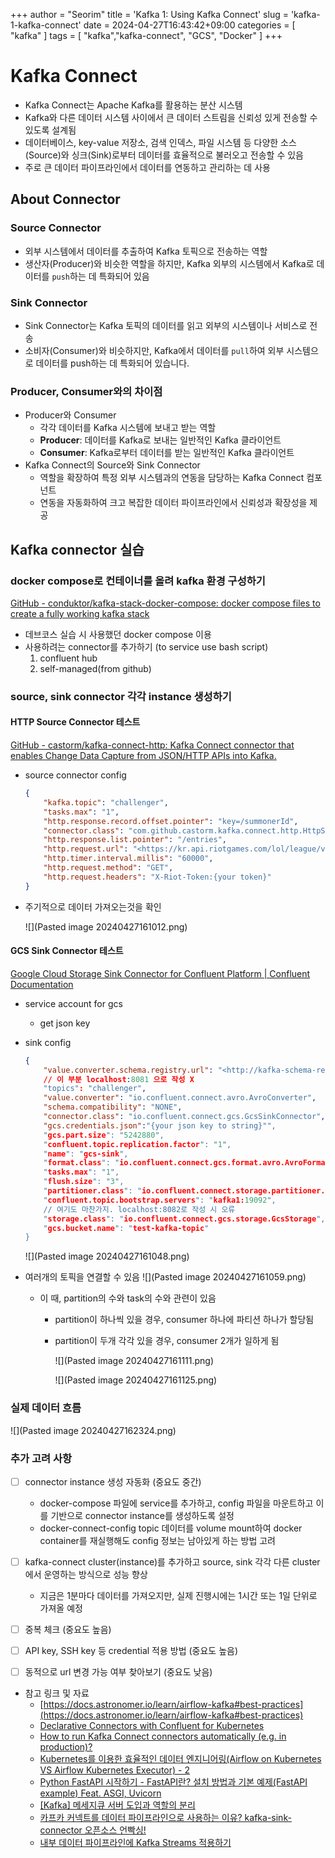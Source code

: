 +++
author = "Seorim"
title = 'Kafka 1: Using Kafka Connect'
slug = 'kafka-1-kafka-connect'
date = 2024-04-27T16:43:42+09:00
categories = [
    "kafka"
]
tags = [
    "kafka","kafka-connect", "GCS", "Docker"
]
+++

# Kafka Connect

- Kafka Connect는 Apache Kafka를 활용하는 분산 시스템
- Kafka와 다른 데이터 시스템 사이에서 큰 데이터 스트림을 신뢰성 있게 전송할 수 있도록 설계됨
- 데이터베이스, key-value 저장소, 검색 인덱스, 파일 시스템 등 다양한 소스(Source)와 싱크(Sink)로부터 데이터를 효율적으로 불러오고 전송할 수 있음
- 주로 큰 데이터 파이프라인에서 데이터를 연동하고 관리하는 데 사용
## About Connector
### Source Connector

- 외부 시스템에서 데이터를 추출하여 Kafka 토픽으로 전송하는 역할
- 생산자(Producer)와 비슷한 역할을 하지만, Kafka 외부의 시스템에서 Kafka로 데이터를 `push`하는 데 특화되어 있음

### Sink Connector

- Sink Connector는 Kafka 토픽의 데이터를 읽고 외부의 시스템이나 서비스로 전송
- 소비자(Consumer)와 비슷하지만, Kafka에서 데이터를 `pull`하여 외부 시스템으로 데이터를 push하는 데 특화되어 있습니다.

### Producer,  Consumer와의 차이점

- Producer와 Consumer
	- 각각 데이터를 Kafka 시스템에 보내고 받는 역할 
	- **Producer**: 데이터를 Kafka로 보내는 일반적인 Kafka 클라이언트
	- **Consumer**: Kafka로부터 데이터를 받는 일반적인 Kafka 클라이언트
- Kafka Connect의 Source와 Sink Connector
	- 역할을 확장하여 특정 외부 시스템과의 연동을 담당하는 Kafka Connect 컴포넌트
	- 연동을 자동화하여 크고 복잡한 데이터 파이프라인에서 신뢰성과 확장성을 제공

## Kafka connector 실습

### docker compose로 컨테이너를 올려 kafka 환경 구성하기
    
[GitHub - conduktor/kafka-stack-docker-compose: docker compose files to create a fully working kafka stack](https://github.com/conduktor/kafka-stack-docker-compose)
    
- 데브코스 실습 시 사용했던 docker compose 이용
- 사용하려는 connector를 추가하기 (to service use bash script)
	1. confluent hub
	2. self-managed(from github)
### source, sink connector 각각 instance 생성하기
#### HTTP Source Connector 테스트
        
[GitHub - castorm/kafka-connect-http: Kafka Connect connector that enables Change Data Capture from JSON/HTTP APIs into Kafka.](https://github.com/castorm/kafka-connect-http)
        
- source connector config
	```json
	{
		"kafka.topic": "challenger",
		"tasks.max": "1",
		"http.response.record.offset.pointer": "key=/summonerId",
		"connector.class": "com.github.castorm.kafka.connect.http.HttpSourceConnector",
		"http.response.list.pointer": "/entries",
		"http.request.url": "<https://kr.api.riotgames.com/lol/league/v4/challengerleagues/by-queue/RANKED_SOLO_5x5>",
		"http.timer.interval.millis": "60000",
		"http.request.method": "GET",
		"http.request.headers": "X-Riot-Token:{your token}"
	}			
	```

            
- 주기적으로 데이터 가져오는것을 확인
            
	![](Pasted image 20240427161012.png)
            
#### GCS Sink Connector 테스트
        
[Google Cloud Storage Sink Connector for Confluent Platform | Confluent Documentation](https://docs.confluent.io/kafka-connectors/gcs-sink/current/overview.html)
        
- service account for gcs    
	- get json key
                
- sink config
            
	```json
	{
		"value.converter.schema.registry.url": "<http://kafka-schema-registry:8081>",
		// 이 부분 localhost:8081 으로 작성 X
		"topics": "challenger",
		"value.converter": "io.confluent.connect.avro.AvroConverter",
		"schema.compatibility": "NONE",
		"connector.class": "io.confluent.connect.gcs.GcsSinkConnector",
		"gcs.credentials.json":"{your json key to string}"",
		"gcs.part.size": "5242880",
		"confluent.topic.replication.factor": "1",
		"name": "gcs-sink",
		"format.class": "io.confluent.connect.gcs.format.avro.AvroFormat",
		"tasks.max": "1",
		"flush.size": "3",
		"partitioner.class": "io.confluent.connect.storage.partitioner.DefaultPartitioner",
		"confluent.topic.bootstrap.servers": "kafka1:19092",
		// 여기도 마찬가지. localhost:8082로 작성 시 오류
		"storage.class": "io.confluent.connect.gcs.storage.GcsStorage",
		"gcs.bucket.name": "test-kafka-topic"
	}
	```
	
	![](Pasted image 20240427161048.png)
            
- 여러개의 토픽을 연결할 수 있음
	![](Pasted image 20240427161059.png)
                
	- 이 때, partition의 수와 task의 수와 관련이 있음
		- partition이 하나씩 있을 경우, consumer 하나에 파티션 하나가 할당됨
		- partition이 두개 각각 있을 경우, consumer 2개가 일하게 됨
                
			![](Pasted image 20240427161111.png)
                
			![](Pasted image 20240427161125.png)
                
### 실제 데이터 흐름
	    
![](Pasted image 20240427162324.png)
    
### 추가 고려 사항
    
- [ ] connector instance 생성 자동화 (중요도 중간)
	- docker-compose 파일에 service를 추가하고, config 파일을 마운트하고 이를 기반으로 connector instance를 생성하도록 설정
	- docker-connect-config topic 데이터를 volume mount하여 docker container를 재실행해도 config 정보는 남아있게 하는 방법 고려
- [ ] kafka-connect cluster(instance)를 추가하고 source, sink 각각 다른 cluster에서 운영하는 방식으로 성능 향상
	- 지금은 1분마다 데이터를 가져오지만, 실제 진행시에는 1시간 또는 1일 단위로 가져올 예정
- [ ] 중복 체크 (중요도 높음)
- [ ] API key, SSH key 등 credential 적용 방법 (중요도 높음)        
- [ ] 동적으로 url 변경 가능 여부 찾아보기 (중요도 낮음)
        

- 참고 링크 및 자료
    - [https://docs.astronomer.io/learn/airflow-kafka#best-practices](https://docs.astronomer.io/learn/airflow-kafka#best-practices)
	- [Declarative Connectors with Confluent for Kubernetes](https://www.confluent.io/blog/declarative-connectors-with-confluent-for-kubernetes/)
	- [How to run Kafka Connect connectors automatically (e.g. in production)?](https://stackoverflow.com/questions/56474734/how-to-run-kafka-connect-connectors-automatically-e-g-in-production)
    - [Kubernetes를 이용한 효율적인 데이터 엔지니어링(Airflow on Kubernetes VS Airflow Kubernetes Executor) - 2](https://engineering.linecorp.com/ko/blog/data-engineering-with-airflow-k8s-2)
    - [Python FastAPI 시작하기 - FastAPI란? 설치 방법과 기본 예제(FastAPI example) Feat. ASGI, Uvicorn](https://lsjsj92.tistory.com/648)
    - [[Kafka] 메세지큐 서버 도입과 역할의 분리](https://ppaksang.tistory.com/25)
    - [카프카 커넥트를 데이터 파이프라인으로 사용하는 이유? kafka-sink-connector 오픈소스 언빡싱!](https://tech.kakao.com/2023/01/12/introduce-kafka-sink-connector/)
    - [내부 데이터 파이프라인에 Kafka Streams 적용하기](https://engineering.linecorp.com/ko/blog/applying-kafka-streams-for-internal-message-delivery-pipeline)
